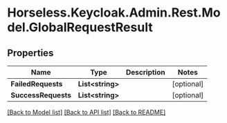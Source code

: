 # Horseless.Keycloak.Admin.Rest.Model.GlobalRequestResult

## Properties

Name | Type | Description | Notes
------------ | ------------- | ------------- | -------------
**FailedRequests** | **List&lt;string&gt;** |  | [optional] 
**SuccessRequests** | **List&lt;string&gt;** |  | [optional] 

[[Back to Model list]](../README.md#documentation-for-models) [[Back to API list]](../README.md#documentation-for-api-endpoints) [[Back to README]](../README.md)

